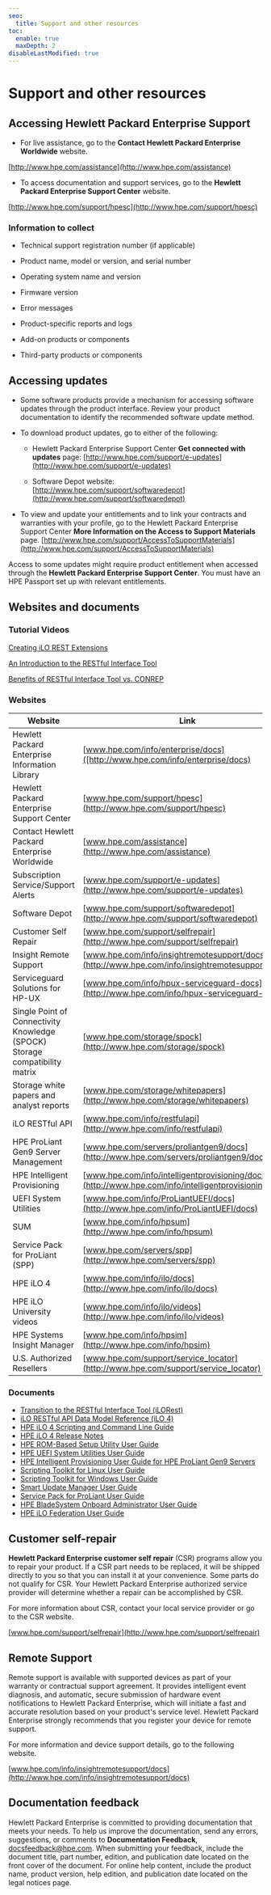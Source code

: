 ```yaml
---
seo:
  title: Support and other resources
toc:
  enable: true
  maxDepth: 2
disableLastModified: true
---
```


# Support and other resources

## Accessing Hewlett Packard Enterprise Support

- For live assistance, go to the **Contact Hewlett Packard Enterprise Worldwide** website.

[http://www.hpe.com/assistance](http://www.hpe.com/assistance)

- To access documentation and support services, go to the **Hewlett Packard Enterprise Support Center** website.

[http://www.hpe.com/support/hpesc](http://www.hpe.com/support/hpesc)

### Information to collect

- Technical support registration number (if applicable)

- Product name, model or version, and serial number

- Operating system name and version

- Firmware version

- Error messages

- Product-specific reports and logs

- Add-on products or components

- Third-party products or components

## Accessing updates

- Some software products provide a mechanism for accessing software updates through the product interface. Review your product documentation to identify the recommended software update method.

- To download product updates, go to either of the following:

  - Hewlett Packard Enterprise Support Center **Get connected with updates** page: [http://www.hpe.com/support/e-updates](http://www.hpe.com/support/e-updates)

  - Software Depot website: [http://www.hpe.com/support/softwaredepot](http://www.hpe.com/support/softwaredepot)

- To view and update your entitlements and to link your contracts and warranties with your profile, go to the Hewlett Packard Enterprise Support Center **More Information on the Access to Support Materials** page. [http://www.hpe.com/support/AccessToSupportMaterials](http://www.hpe.com/support/AccessToSupportMaterials)

<aside class="notice">Access to some updates might require product entitlement when accessed through the <b>Hewlett Packard Enterprise Support Center</b>. You must have an HPE Passport set up with relevant entitlements.</aside>


## Websites and documents

### Tutorial Videos

[Creating iLO REST Extensions](https://www.youtube.com/watch?v=CGl8DsYTdQo)

[An Introduction to the RESTful Interface Tool](https://www.youtube.com/watch?v=xfEN95pNNfY)

[Benefits of RESTful Interface Tool vs. CONREP](https://www.youtube.com/watch?v=WPz2FP8bXYU)

### Websites

Website | Link
--------|-------
Hewlett Packard Enterprise Information Library 	| [www.hpe.com/info/enterprise/docs]([http://www.hpe.com/info/enterprise/docs)
Hewlett Packard Enterprise Support Center		| [www.hpe.com/support/hpesc](http://www.hpe.com/support/hpesc)
Contact Hewlett Packard Enterprise Worldwide	| [www.hpe.com/assistance](http://www.hpe.com/assistance)
Subscription Service/Support Alerts				| [www.hpe.com/support/e-updates](http://www.hpe.com/support/e-updates)
Software Depot									| [www.hpe.com/support/softwaredepot](http://www.hpe.com/support/softwaredepot)
Customer Self Repair							| [www.hpe.com/support/selfrepair](http://www.hpe.com/support/selfrepair)
Insight Remote Support							| [www.hpe.com/info/insightremotesupport/docs](http://www.hpe.com/info/insightremotesupport/docs)
Serviceguard Solutions for HP-UX				| [www.hpe.com/info/hpux-serviceguard-docs](http://www.hpe.com/info/hpux-serviceguard-docs)
Single Point of Connectivity Knowledge (SPOCK) Storage compatibility matrix	| [www.hpe.com/storage/spock](http://www.hpe.com/storage/spock)
Storage white papers and analyst reports		| [www.hpe.com/storage/whitepapers](http://www.hpe.com/storage/whitepapers)
iLO RESTful API									| [www.hpe.com/info/restfulapi](http://www.hpe.com/info/restfulapi)
HPE ProLiant Gen9 Server Management				| [www.hpe.com/servers/proliantgen9/docs](http://www.hpe.com/servers/proliantgen9/docs)
HPE Intelligent Provisioning					| [www.hpe.com/info/intelligentprovisioning/docs](http://www.hpe.com/info/intelligentprovisioning/docs)
UEFI System Utilities							| [www.hpe.com/info/ProLiantUEFI/docs](http://www.hpe.com/info/ProLiantUEFI/docs)
SUM												| [www.hpe.com/info/hpsum](http://www.hpe.com/info/hpsum)
Service Pack for ProLiant (SPP)					| [www.hpe.com/servers/spp](http://www.hpe.com/servers/spp)
HPE iLO 4										| [www.hpe.com/info/ilo/docs](http://www.hpe.com/info/ilo/docs)
HPE iLO University videos						| [www.hpe.com/info/ilo/videos](http://www.hpe.com/info/ilo/videos)
HPE Systems Insight Manager						| [www.hpe.com/info/hpsim](http://www.hpe.com/info/hpsim)
U.S. Authorized Resellers						| [www.hpe.com/support/service_locator](http://www.hpe.com/support/service_locator)

### Documents

- [Transition to the RESTful Interface Tool (iLORest)](https://support.hpe.com/hpsc/doc/public/display?docId=a00061427en_us)
- [iLO RESTful API Data Model Reference (iLO 4)](http://h22208.www2.hpe.com/eginfolib/servers/docs/HPRestfultool/iLo4/data_model_reference.html)
- [HPE iLO 4 Scripting and Command Line Guide](http://h20564.www2.hpe.com/hpsc/doc/public/display?docId=c03334058)
- [HPE iLO 4 Release Notes](http://h20565.www2.hpe.com/hpsc/doc/public/display?docId=emr_na-c03334036&lang=en-us&cc=us)
- [HPE ROM-Based Setup Utility User Guide](http://h20564.www2.hpe.com/hpsc/doc/public/display?docId=c00191707)
- [HPE UEFI System Utilities User Guide](https://support.hpe.com/hpesc/public/docDisplay?docId=a00016407en_us)
- [HPE Intelligent Provisioning User Guide for HPE ProLiant Gen9 Servers](https://support.hpe.com/hpesc/public/docDisplay?docId=c04419967)
- [Scripting Toolkit for Linux User Guide](https://support.hpe.com/hpesc/public/docDisplay?docLocale=en_US&docId=emr_na-a00047893en_us)
- [Scripting Toolkit for Windows User Guide](https://support.hpe.com/hpesc/public/docDisplay?docId=a00017070en_us)
- [Smart Update Manager User Guide](http://h20564.www2.hpe.com/hpsc/doc/public/display?docId=c05059565)
- [Service Pack for ProLiant User Guide](http://h20564.www2.hpe.com/hpsc/doc/public/display?docId=c03190790)
- [HPE BladeSystem Onboard Administrator User Guide](http://h20628.www2.hpe.com/km-ext/kmcsdirect/emr_na-c00705292-47.pdf)
- [HPE iLO Federation User Guide](http://h20564.www2.hpe.com/hpsc/doc/public/display?docId=c04149067)

## Customer self-repair

**Hewlett Packard Enterprise customer self repair** (CSR) programs allow you to repair your product. If a CSR part needs to be replaced, it will be shipped directly to you so that you can install it at your convenience. Some parts do not qualify for CSR. Your Hewlett Packard Enterprise authorized service provider will determine whether a repair can be accomplished by CSR.

For more information about CSR, contact your local service provider or go to the CSR website.

[www.hpe.com/support/selfrepair](http://www.hpe.com/support/selfrepair)

## Remote Support

Remote support is available with supported devices as part of your warranty or contractual support agreement. It provides intelligent event diagnosis, and automatic, secure submission of hardware event notifications to Hewlett Packard Enterprise, which will initiate a fast and accurate resolution based on your product&apos;s service level. Hewlett Packard Enterprise strongly recommends that you register your device for remote support.

For more information and device support details, go to the following website.

[www.hpe.com/info/insightremotesupport/docs](http://www.hpe.com/info/insightremotesupport/docs)

## Documentation feedback

Hewlett Packard Enterprise is committed to providing documentation that meets your needs. To help us improve the documentation, send any errors, suggestions, or comments to **Documentation Feedback**, [docsfeedback@hpe.com](mailto:docsfeedback@hpe.com). When submitting your feedback, include the document title, part number, edition, and publication date located on the front cover of the document. For online help content, include the product name, product version, help edition, and publication date located on the legal notices page.
